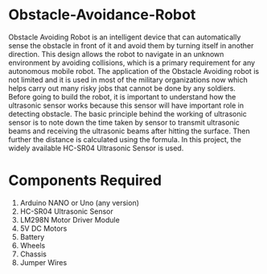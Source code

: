 # Obstacle-Avoidance-Robot
Obstacle Avoiding Robot is an intelligent device that can automatically sense the obstacle in front of it and avoid them by turning itself in another direction. This design allows the robot to navigate in an unknown environment by avoiding collisions, which is a primary requirement for any autonomous mobile robot. The application of the Obstacle Avoiding robot is not limited and it is used in most of the military organizations now which helps carry out many risky jobs that cannot be done by any soldiers.
<br>Before going to build the robot, it is important to understand how the ultrasonic sensor works because this sensor will have important role in detecting obstacle. The basic principle behind the working of ultrasonic sensor is to note down the time taken by sensor to transmit ultrasonic beams and receiving the ultrasonic beams after hitting the surface. Then further the distance is calculated using the formula. In this project, the widely available HC-SR04 Ultrasonic Sensor is used.

# Components Required
1. Arduino NANO or Uno (any version)
2. HC-SR04 Ultrasonic Sensor
3. LM298N Motor Driver Module
4. 5V DC Motors
5. Battery
6. Wheels
7. Chassis
8. Jumper Wires
